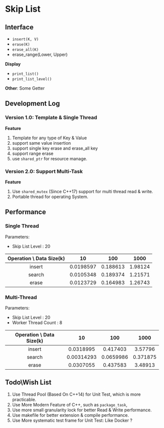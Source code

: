 # Skip List



## Interface

* `insert(K, V)`
* `erase(K)`
* `erase_all(K)`
* erase_range(Lower, Upper)

**Display**

* `print_list()`
* `print_list_level()`

**Other**: Some Getter





## Development Log

### Version 1.0: Template & Single Thread

**Feature**

1. Template for any type of Key & Value 
2. support same value insertion
3. support single key erase and erase_all key
4. support range erase
5. use `shared_ptr` for resource manage. 



### Version 2.0: Support Multi-Task

**Feature**

1.  Use `shared_mutex` (Since C++17) support for multi thread read & write.
1.  Portable thread for operating System.



## Performance

### Single Thread 

Parameters: 

* Skip List Level : 20


| Operation \ Data Size(k) |    10     |   100    |  1000   |
| :----------------------: | :-------: | :------: | :-----: |
|          insert          | 0.0198597 | 0.188613 | 1.98124 |
|          search          | 0.0105348 | 0.189374 | 1.21571 |
|          erase           | 0.0123729 | 0.164983 | 1.26743 |



### Multi-Thread

Parameters: 

* Skip List Level : 20
* Worker Thread Count : 8

| Operation \ Data Size(k) |     10     |    100    |   1000   |
| :----------------------: | :--------: | :-------: | :------: |
|          insert          | 0.0318995  | 0.417403  | 3.57796  |
|          search          | 0.00314293 | 0.0659986 | 0.371875 |
|          erase           | 0.0307055  | 0.437583  | 3.48913  |



## Todo\Wish List

1. Use Thread Pool (Based On C++14) for Unit Test, which is more practicable.
2. Use More Modern Feature of C++, such as `package_task`, 
3. Use more small granularity lock for better Read & Write performance.
4. Use makefile for better extension & compile performance.
5. Use More systematic test frame for Unit Test: Like Docker ?  
